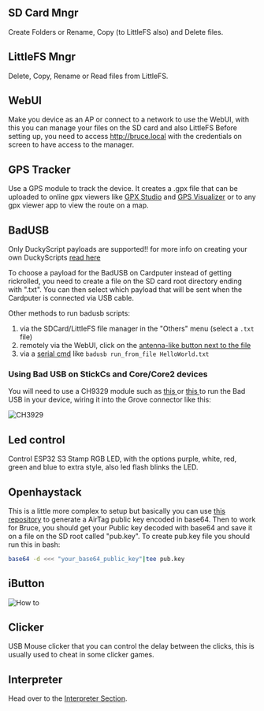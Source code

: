 
## SD Card Mngr
Create Folders or Rename, Copy (to LittleFS also) and Delete files.

## LittleFS Mngr
Delete, Copy, Rename or Read files from LittleFS.

## WebUI
Make you device as an AP or connect to a network to use the WebUI, with this you can manage your files on the SD card and also LittleFS
Before setting up, you need to access http://bruce.local with the credentials on screen to have access to the manager.

## GPS Tracker
Use a GPS module to track the device. It creates a .gpx file that can be uploaded to online gpx viewers like [GPX Studio](https://gpx.studio/app) and [GPS Visualizer](https://www.gpsvisualizer.com/) or to any gpx viewer app to view the route on a map.

## BadUSB

Only DuckyScript payloads are supported!! for more info on creating your own DuckyScripts [read here](https://docs.hak5.org/hak5-usb-rubber-ducky/ducky-script-basics/hello-world)

To choose a payload for the BadUSB on Cardputer instead of getting rickrolled, you need to create a file on the SD card root directory ending with ".txt".
You can then select which payload that will be sent when the Cardputer is connected via USB cable.

Other methods to run badusb scripts:

1. via the SDCard/LittleFS file manager in the "Others" menu (select a `.txt` file)
2. remotely via the WebUI, click on the [antenna-like button next to the file](https://github.com/pr3y/Bruce/pull/124)
3. via a [serial cmd](https://github.com/pr3y/Bruce/wiki/Serial) like `badusb run_from_file HelloWorld.txt`

### Using Bad USB on StickCs and Core/Core2 devices
You will need to use a CH9329 module such as [this ](https://pt.aliexpress.com/item/1005006680094576.html) or [this ](https://pt.aliexpress.com/item/1005007031564072.html) to run the Bad USB in your device, wiring it into the Grove connector like this:

![CH3929](https://github.com/user-attachments/assets/1af21925-728e-4086-aa8d-f29a932fb3a1)


## Led control
Control ESP32 S3 Stamp RGB LED, with the options purple, white, red, green and blue to extra style, also led flash blinks the LED.

## Openhaystack
This is a little more complex to setup but basically you can use [this repository](https://github.com/MatthewKuKanich/FindMyFlipper) to generate a AirTag public key encoded in base64.
Then to work for Bruce, you should get your Public key decoded with base64 and save it on a file on the SD root called "pub.key".
To create pub.key file you should run this in bash:
```sh
base64 -d <<< "your_base64_public_key"|tee pub.key
```

## iButton
![How to](https://raw.githubusercontent.com/pr3y/Bruce/refs/heads/main/media/connections/ibutton_sticks.jpg)

## Clicker
USB Mouse clicker that you can control the delay between the clicks, this is usually used to cheat in some clicker games.

## Interpreter
Head over to the [Interpreter Section](https://github.com/pr3y/Bruce/wiki/Interpreter).